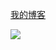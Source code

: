 [我的博客](https://woodenf.github.io/docs/src/ "标题")

![](http://latex.codecogs.com/gif.latex?\\frac{E=mc^2})
